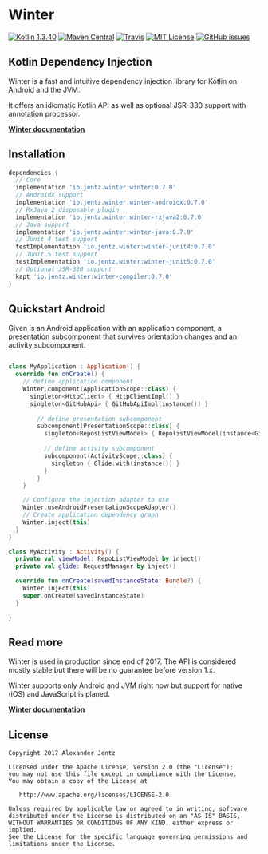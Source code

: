 # Winter

[![Kotlin 1.3.40](https://img.shields.io/badge/Kotlin-1.3-blue.svg)](http://kotlinlang.org)
[![Maven Central](https://img.shields.io/maven-central/v/io.jentz.winter/winter.svg)](https://search.maven.org/#search%7Cga%7C1%7Cg%3A%22io.jentz.winter%22)
[![Travis](https://travis-ci.org/beyama/winter.svg?branch=develop)](https://travis-ci.org/beyama/winter/builds)
[![MIT License](https://img.shields.io/github/license/beyama/winter.svg)](https://github.com/beyama/winter/blob/master/LICENSE)
[![GitHub issues](https://img.shields.io/github/issues/beyama/winter.svg)](https://github.com/beyama/winter/issues)

## Kotlin Dependency Injection

Winter is a fast and intuitive dependency injection library for Kotlin on Android and the JVM.

It offers an idiomatic Kotlin API as well as optional JSR-330 support
with annotation processor.

**[Winter documentation](https://winter.jentz.io/)**

## Installation

```groovy
dependencies {
  // Core
  implementation 'io.jentz.winter:winter:0.7.0'
  // AndroidX support
  implementation 'io.jentz.winter:winter-androidx:0.7.0'
  // RxJava 2 disposable plugin
  implementation 'io.jentz.winter:winter-rxjava2:0.7.0'
  // Java support
  implementation 'io.jentz.winter:winter-java:0.7.0'
  // JUnit 4 test support
  testImplementation 'io.jentz.winter:winter-junit4:0.7.0'  
  // JUnit 5 test support
  testImplementation 'io.jentz.winter:winter-junit5:0.7.0'  
  // Optional JSR-330 support
  kapt 'io.jentz.winter:winter-compiler:0.7.0'
}
```

## Quickstart Android

Given is an Android application with an application component, a presentation subcomponent that 
survives orientation changes and an activity subcomponent.

```kotlin

class MyApplication : Application() {
  override fun onCreate() {
    // define application component
    Winter.component(ApplicationScope::class) {
      singleton<HttpClient> { HttpClientImpl() }
      singleton<GitHubApi> { GitHubApiImpl(instance()) }
      
        // define presentation subcomponent
        subcomponent(PresentationScope::class) {
          singleton<ReposListViewModel> { RepolistViewModel(instance<GitHubApi>()) }
          
          // define activity subcomponent
          subcomponent(ActivityScope::class) {
            singleton { Glide.with(instance()) }
          }
        }
    }

    // Configure the injection adapter to use   
    Winter.useAndroidPresentationScopeAdapter()
    // Create application dependency graph
    Winter.inject(this)
  }
}

class MyActivity : Activity() {
  private val viewModel: RepoListViewModel by inject()
  private val glide: RequestManager by inject()

  override fun onCreate(savedInstanceState: Bundle?) {
    Winter.inject(this)
    super.onCreate(savedInstanceState)
  }

}

```

## Read more

Winter is used in production since end of 2017. The API is considered mostly stable but there will
be no guarantee before version 1.x.

Winter supports only Android and JVM right now but support for native (iOS) and JavaScript is planed.  

**[Winter documentation](https://winter.jentz.io/)**

## License

    Copyright 2017 Alexander Jentz

    Licensed under the Apache License, Version 2.0 (the "License");
    you may not use this file except in compliance with the License.
    You may obtain a copy of the License at

       http://www.apache.org/licenses/LICENSE-2.0

    Unless required by applicable law or agreed to in writing, software
    distributed under the License is distributed on an "AS IS" BASIS,
    WITHOUT WARRANTIES OR CONDITIONS OF ANY KIND, either express or implied.
    See the License for the specific language governing permissions and
    limitations under the License.

